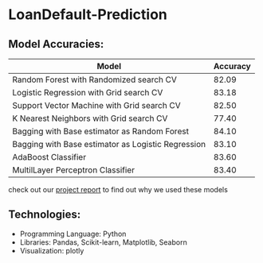 # LoanDefault-Prediction

## Model Accuracies:


Model | Accuracy
--- | ---
Random Forest with Randomized search CV            | 82.09
Logistic Regression with Grid search CV            | 83.18
Support Vector Machine with Grid search CV         | 82.50
K Nearest Neighbors with Grid search CV            | 77.40
Bagging with Base estimator as Random Forest       | 84.10
Bagging with Base estimator as Logistic Regression | 83.10
AdaBoost Classifier                                | 83.60
MultilLayer Perceptron Classifier                  | 83.40

check out our [project report](https://github.com/harishpuvvada/LoanDefault-Prediction/blob/master/hp1047%2Cvmr286%20Loan_Default_Prediction_Final_Report.pdf) to find out why we used these models

## Technologies:
* Programming Language: Python
* Libraries: Pandas, Scikit-learn, Matplotlib, Seaborn
* Visualization: plotly



 
 

